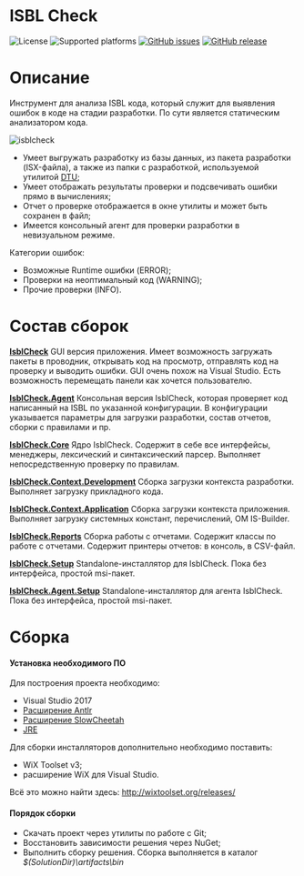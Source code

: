 # ISBL Check

![License](https://img.shields.io/github/license/mashape/apistatus.svg)
![Supported platforms](https://img.shields.io/badge/platform-win--32%20%7C%20win--64-green.svg)
[![GitHub issues](https://img.shields.io/github/issues/DirectumCompany/IsblCheck.svg)][Issues]
[![GitHub release](https://img.shields.io/github/release/DirectumCompany/IsblCheck.svg)][Releases]

# Описание

Инструмент для анализа ISBL кода, который служит для выявления ошибок в коде на стадии разработки. По сути является статическим анализатором кода.

![isblcheck](https://user-images.githubusercontent.com/34789335/34760471-637a5ae4-f5f9-11e7-9dbd-2c61cebeba84.png)

* Умеет выгружать разработку из базы данных, из пакета разработки (ISX-файла), а также из папки с разработкой, используемой утилитой [DTU](https://github.com/DirectumCompany/DevelopmentTransferUtility);
* Умеет отображать результаты проверки и подсвечивать ошибки прямо в вычислениях;
* Отчет о проверке отображается в окне утилиты и может быть сохранен в файл;
* Имеется консольный агент для проверки разработки в невизуальном режиме.

Категории ошибок:

* Возможные Runtime ошибки (ERROR);
* Проверки на неоптимальный код (WARNING);
* Прочие проверки (INFO).

# Состав сборок

[**IsblCheck**](https://github.com/DirectumCompany/IsblCheck/tree/master/src/IsblCheck)
GUI версия приложения. Имеет возможность загружать пакеты в проводник, открывать код на просмотр, отправлять код на проверку и выводить ошибки. GUI очень похож на Visual Studio. Есть возможность перемещать панели как хочется пользователю.

[**IsblCheck.Agent**](https://github.com/DirectumCompany/IsblCheck/tree/master/src/IsblCheck.Agent)
Консольная версия IsblCheck, которая проверяет код написанный на ISBL по указанной конфигурации. В конфигурации указывается параметры для загрузки разработки, состав отчетов, сборки с правилами и пр.

[**IsblCheck.Core**](https://github.com/DirectumCompany/IsblCheck/tree/master/src/IsblCheck.Core)
Ядро IsblCheck. Содержит в себе все интерфейсы, менеджеры, лексический и синтаксический парсер. Выполняет непосредственную проверку по правилам.

[**IsblCheck.Context.Development**](https://github.com/DirectumCompany/IsblCheck/tree/master/src/IsblCheck.Context.Development)
Сборка загрузки контекста разработки. Выполняет загрузку прикладного кода.

[**IsblCheck.Context.Application**](https://github.com/DirectumCompany/IsblCheck/tree/master/src/IsblCheck.Context.Application)
Сборка загрузки контекста приложения. Выполняет загрузку системных констант, перечислений, ОМ IS-Builder.

[**IsblCheck.Reports**](https://github.com/DirectumCompany/IsblCheck/tree/master/src/IsblCheck.Reports)
Сборка работы с отчетами. Содержит классы по работе с отчетами. Содержит принтеры отчетов: в консоль, в CSV-файл.

[**IsblCheck.Setup**](https://github.com/DirectumCompany/IsblCheck/tree/master/installer/IsblCheck.Setup)
Standalone-инсталлятор для IsblCheck. Пока без интерфейса, простой msi-пакет.

[**IsblCheck.Agent.Setup**](https://github.com/DirectumCompany/IsblCheck/tree/master/installer/IsblCheck.Agent.Setup)
Standalone-инсталлятор для агента IsblCheck. Пока без интерфейса, простой msi-пакет.

# Сборка

#### Установка необходимого ПО

Для построения проекта необходимо:
* Visual Studio 2017
* [Расширение Antlr](https://visualstudiogallery.msdn.microsoft.com/25b991db-befd-441b-b23b-bb5f8d07ee9f)
* [Расширение SlowCheetah](https://github.com/Microsoft/slow-cheetah)
* [JRE](http://www.oracle.com/technetwork/java/javase/downloads/index.html)

Для сборки инсталляторов дополнительно необходимо поставить:
* WiX Toolset v3;
* расширение WiX для Visual Studio.

Всё это можно найти здесь: http://wixtoolset.org/releases/

#### Порядок сборки

* Скачать проект через утилиты по работе с Git;
* Восстановить зависимости решения через NuGet;
* Выполнить сборку решения. Сборка выполняется в каталог _$(SolutionDir)\artifacts\bin_

[Releases]: ../../releases "Releases"
[Issues]: ../../issues "Issues"
